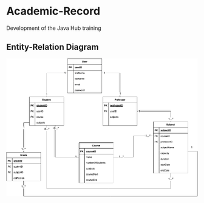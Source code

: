 # Academic-Record
Development of the Java Hub training


## Entity-Relation Diagram

![entity-relation](https://github.com/Shiroke-013/Academic-Record/blob/main/media/AcademicRegistration.drawio.png)
